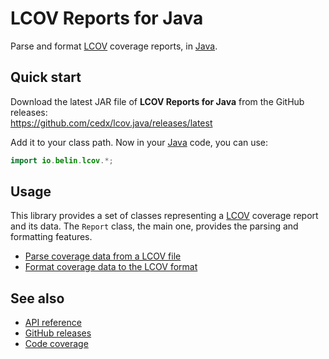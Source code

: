 # LCOV Reports for Java
Parse and format [LCOV](https://github.com/linux-test-project/lcov) coverage reports,
in [Java](https://www.java.com).

## Quick start
Download the latest JAR file of **LCOV Reports for Java** from the GitHub releases:  
https://github.com/cedx/lcov.java/releases/latest

Add it to your class path. Now in your [Java](https://www.java.com) code, you can use:

```java
import io.belin.lcov.*;
```

## Usage
This library provides a set of classes representing a [LCOV](https://github.com/linux-test-project/lcov) coverage report and its data.
The `Report` class, the main one, provides the parsing and formatting features.

- [Parse coverage data from a LCOV file](usage/parsing.md)
- [Format coverage data to the LCOV format](usage/formatting.md)

## See also
- [API reference](api/)
- [GitHub releases](https://github.com/cedx/lcov.java/releases)
- [Code coverage](https://app.codecov.io/gh/cedx/lcov.java)
